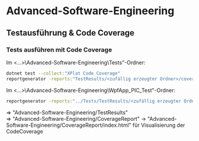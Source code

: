 # Advanced-Software-Engineering

## Testausführung & Code Coverage

### Tests ausführen mit Code Coverage

Im <...>\Advanced-Software-Engineering\Tests"-Ordner:    
```bash
dotnet test --collect:"XPlat Code Coverage"
reportgenerator -reports:"TestResults/<zufällig erzeugter Ordner>/coverage.cobertura.xml" -targetdir:"CoverageReport"
```
Im <...>\Advanced-Software-Engineering\WpfApp_PIC_Test"-Ordner:    
```bash
reportgenerator -reports:"../Tests/TestResults/<zufällig erzeugter Ordner>/coverage.cobertura.xml" -targetdir:"../Tests/CoverageReport"
```
=> "Advanced-Software-Engineering/TestResults"  
=> "Advanced-Software-Engineering/CoverageReport" -> "Advanced-Software-Engineering/CoverageReport/index.html" für Visualisierung der CodeCoverage

